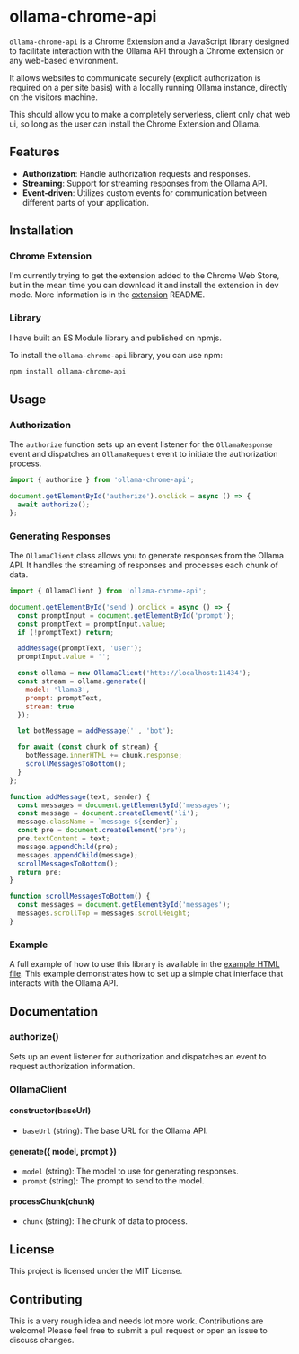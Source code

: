 # ollama-chrome-api

`ollama-chrome-api` is a Chrome Extension and a JavaScript library designed to facilitate interaction with the Ollama API through a Chrome extension or any web-based environment.

It allows websites to communicate securely (explicit authorization is required on a per site basis) with a locally running Ollama instance, directly on the visitors machine.

This should allow you to make a completely serverless, client only chat web ui, so long as the user can install the Chrome Extension and Ollama.

## Features

- **Authorization**: Handle authorization requests and responses.
- **Streaming**: Support for streaming responses from the Ollama API.
- **Event-driven**: Utilizes custom events for communication between different parts of your application.

## Installation

### Chrome Extension

I'm currently trying to get the extension added to the Chrome Web Store, but in the mean time you can download it and install the extension in dev mode. More information is in the [extension](./extension/) README.

### Library

I have built an ES Module library and published on npmjs.

To install the `ollama-chrome-api` library, you can use npm:

```bash
npm install ollama-chrome-api
```

## Usage

### Authorization

The `authorize` function sets up an event listener for the `OllamaResponse` event and dispatches an `OllamaRequest` event to initiate the authorization process.

```javascript
import { authorize } from 'ollama-chrome-api';

document.getElementById('authorize').onclick = async () => {
  await authorize();
};
```

### Generating Responses

The `OllamaClient` class allows you to generate responses from the Ollama API. It handles the streaming of responses and processes each chunk of data.

```javascript
import { OllamaClient } from 'ollama-chrome-api';

document.getElementById('send').onclick = async () => {
  const promptInput = document.getElementById('prompt');
  const promptText = promptInput.value;
  if (!promptText) return;

  addMessage(promptText, 'user');
  promptInput.value = '';

  const ollama = new OllamaClient('http://localhost:11434');
  const stream = ollama.generate({
    model: 'llama3',
    prompt: promptText,
    stream: true
  });

  let botMessage = addMessage('', 'bot');

  for await (const chunk of stream) {
    botMessage.innerHTML += chunk.response;
    scrollMessagesToBottom();
  }
};

function addMessage(text, sender) {
  const messages = document.getElementById('messages');
  const message = document.createElement('li');
  message.className = `message ${sender}`;
  const pre = document.createElement('pre');
  pre.textContent = text;
  message.appendChild(pre);
  messages.appendChild(message);
  scrollMessagesToBottom();
  return pre;
}

function scrollMessagesToBottom() {
  const messages = document.getElementById('messages');
  messages.scrollTop = messages.scrollHeight;
}
```

### Example

A full example of how to use this library is available in the [example HTML file](./library/example/index.html). This example demonstrates how to set up a simple chat interface that interacts with the Ollama API.

## Documentation

### authorize()

Sets up an event listener for authorization and dispatches an event to request authorization information.

### OllamaClient

#### constructor(baseUrl)

- `baseUrl` (string): The base URL for the Ollama API.

#### generate({ model, prompt })

- `model` (string): The model to use for generating responses.
- `prompt` (string): The prompt to send to the model.

#### processChunk(chunk)

- `chunk` (string): The chunk of data to process.

## License

This project is licensed under the MIT License.

## Contributing

This is a very rough idea and needs lot more work. Contributions are welcome! Please feel free to submit a pull request or open an issue to discuss changes.

